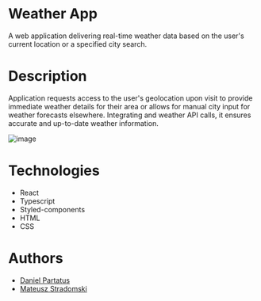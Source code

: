# Weather App
A web application delivering real-time weather data based on the user's current location or a specified city search.


# Description
Application requests access to the user's geolocation upon visit to provide immediate weather details for their area or allows for manual city input for weather forecasts elsewhere. Integrating and weather API calls, it ensures accurate and up-to-date weather information.

![image](https://github.com/Stradomsky/weather_app/assets/92109490/4082ff60-988b-4daf-98d3-df84303ea004)


# Technologies
- React
- Typescript
- Styled-components
- HTML
- CSS

# Authors
- [Daniel Partatus]([https://github.com/DanP412](https://github.com/BugLurker404))
- [Mateusz Stradomski](https://github.com/Stradomsky)
